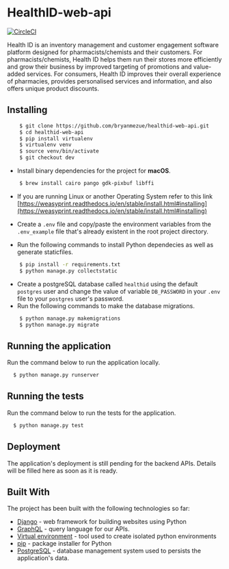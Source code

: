 # HealthID-web-api

[![CircleCI](https://circleci.com/gh/bryanmezue/healthid-web-api/tree/dev.svg?style=svg&circle-token=fb99579bc192c2279835e181c7d81737f1d648a7)](https://circleci.com/gh/bryanmezue/healthid-web-api/tree/dev)

Health ID is an inventory management and customer engagement software platform designed for pharmacists/chemists and their customers. For pharmacists/chemists, Health ID helps them run their stores more efficiently and grow their business by improved targeting of promotions and value-added services. For consumers, Health ID improves their overall experience of pharmacies, provides personalised services and information, and also offers unique product discounts.

## Installing

```sh
    $ git clone https://github.com/bryanmezue/healthid-web-api.git
    $ cd healthid-web-api
    $ pip install virtualenv
    $ virtualenv venv
    $ source venv/bin/activate
    $ git checkout dev
```
* Install binary dependencies for the project for **macOS**.
```sh
    $ brew install cairo pango gdk-pixbuf libffi
```
* If you are running Linux or another Operating System refer to this link [https://weasyprint.readthedocs.io/en/stable/install.html#installing](https://weasyprint.readthedocs.io/en/stable/install.html#installing)

* Create a `.env` file and copy/paste the environment variables from the `.env_example` file that's already existent in the root project directory.
* Run the following commands to install Python dependecies as well as generate staticfiles.
```sh
    $ pip install -r requirements.txt
    $ python manage.py collectstatic
```
* Create a postgreSQL database called `healthid` using the default `postgres` user and change the value of variable `DB_PASSWORD` in your `.env` file to your `postgres` user's password.
* Run the following commands to make the database migrations.

```sh
    $ python manage.py makemigrations
    $ python manage.py migrate
```

## Running the application

Run the command below to run the application locally.
```sh
  $ python manage.py runserver
  ```


## Running the tests

Run the command below to run the tests for the application.
```sh
  $ python manage.py test
  ```

## Deployment

The application's deployment is still pending for the backend APIs. Details will be filled here as soon as it is ready.

## Built With

The project has been built with the following technologies so far:

* [Django](https://www.djangoproject.com/) - web framework for building websites using Python
* [GraphQL](https://graphql.org/) - query language for our APIs.
* [Virtual environment](https://virtualenv.pypa.io/en/stable/) - tool used to create isolated python environments
* [pip](https://pip.pypa.io/en/stable/) - package installer for Python
* [PostgreSQL](https://www.postgresql.org/) - database management system used to persists the application's data.
